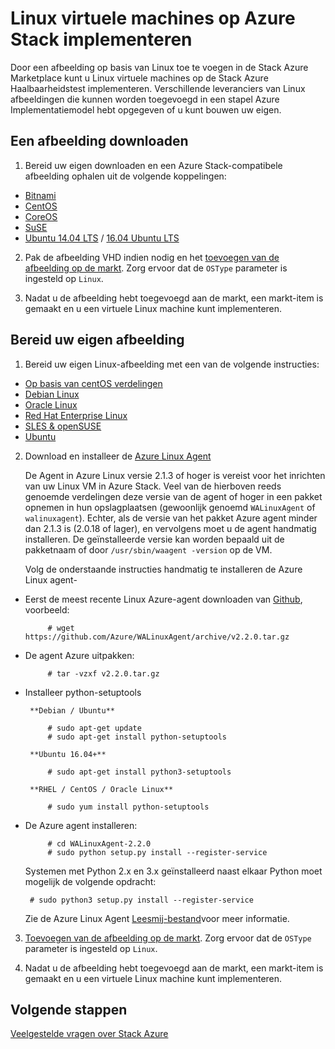 <properties
    pageTitle="Linux gasten op Azure Stack | Microsoft Azure"
    description="Meer informatie over hoe Linux-gebaseerde virtuele machines op Azure stapel te maken."
    services="azure-stack"
    documentationCenter=""
    authors="anjayajodha"
    manager="byronr"
    editor=""/>

<tags
    ms.service="azure-stack"
    ms.workload="na"
    ms.tgt_pltfrm="na"
    ms.devlang="na"
    ms.topic="article"
    ms.date="09/26/2016"
    ms.author="anajod"/>
    
# <a name="deploy-linux-virtual-machines-on-azure-stack"></a>Linux virtuele machines op Azure Stack implementeren

Door een afbeelding op basis van Linux toe te voegen in de Stack Azure Marketplace kunt u Linux virtuele machines op de Stack Azure Haalbaarheidstest implementeren. Verschillende leveranciers van Linux afbeeldingen die kunnen worden toegevoegd in een stapel Azure Implementatiemodel hebt opgegeven of u kunt bouwen uw eigen.

## <a name="download-an-image"></a>Een afbeelding downloaden

 1. Bereid uw eigen downloaden en een Azure Stack-compatibele afbeelding ophalen uit de volgende koppelingen:
  - [Bitnami](https://bitnami.com/azure-stack)
  - [CentOS](http://olstacks.cloudapp.net/latest/)
  - [CoreOS](https://stable.release.core-os.net/amd64-usr/current/coreos_production_azure_image.vhd.bz2)
  - [SuSE](https://download.suse.com/Download?buildid=VCFi7y7MsFQ~)
  - [Ubuntu 14.04 LTS](https://partner-images.canonical.com/azure/azure_stack/) / [16.04 Ubuntu LTS](http://cloud-images.ubuntu.com/releases/xenial/release/ubuntu-16.04-server-cloudimg-amd64-disk1.vhd.zip)
  
 2. Pak de afbeelding VHD indien nodig en het [toevoegen van de afbeelding op de markt](azure-stack-add-vm-image.md). Zorg ervoor dat de `OSType` parameter is ingesteld op `Linux`.
 
 3. Nadat u de afbeelding hebt toegevoegd aan de markt, een markt-item is gemaakt en u een virtuele Linux machine kunt implementeren.
  
## <a name="prepare-your-own-image"></a>Bereid uw eigen afbeelding

1. Bereid uw eigen Linux-afbeelding met een van de volgende instructies:
 - [Op basis van centOS verdelingen](../virtual-machines/virtual-machines-linux-create-upload-centos.md)
 - [Debian Linux](../virtual-machines/virtual-machines-linux-debian-create-upload-vhd.md)
 - [Oracle Linux](../virtual-machines/virtual-machines-linux-oracle-create-upload-vhd.md)
 - [Red Hat Enterprise Linux](../virtual-machines/virtual-machines-linux-redhat-create-upload-vhd.md)
 - [SLES & openSUSE](../virtual-machines/virtual-machines-linux-suse-create-upload-vhd.md)
 - [Ubuntu](../virtual-machines/virtual-machines-linux-create-upload-ubuntu.md)

2. Download en installeer de [Azure Linux Agent](https://github.com/Azure/WALinuxAgent/)

    De Agent in Azure Linux versie 2.1.3 of hoger is vereist voor het inrichten van uw Linux VM in Azure Stack. Veel van de hierboven reeds genoemde verdelingen deze versie van de agent of hoger in een pakket opnemen in hun opslagplaatsen (gewoonlijk genoemd `WALinuxAgent` of `walinuxagent`). Echter, als de versie van het pakket Azure agent minder dan 2.1.3 is (2.0.18 of lager), en vervolgens moet u de agent handmatig installeren. De geïnstalleerde versie kan worden bepaald uit de pakketnaam of door `/usr/sbin/waagent -version` op de VM.

    Volg de onderstaande instructies handmatig te installeren de Azure Linux agent-

 - Eerst de meest recente Linux Azure-agent downloaden van [Github](https://github.com/Azure/WALinuxAgent/releases), voorbeeld:

            # wget https://github.com/Azure/WALinuxAgent/archive/v2.2.0.tar.gz

 - De agent Azure uitpakken:

            # tar -vzxf v2.2.0.tar.gz

 - Installeer python-setuptools

        **Debian / Ubuntu**

            # sudo apt-get update
            # sudo apt-get install python-setuptools

        **Ubuntu 16.04+**

            # sudo apt-get install python3-setuptools

        **RHEL / CentOS / Oracle Linux**

            # sudo yum install python-setuptools

 - De Azure agent installeren:

            # cd WALinuxAgent-2.2.0
            # sudo python setup.py install --register-service

    Systemen met Python 2.x en 3.x geïnstalleerd naast elkaar Python moet mogelijk de volgende opdracht:

        # sudo python3 setup.py install --register-service

    Zie de Azure Linux Agent [Leesmij-bestand](https://github.com/Azure/WALinuxAgent/blob/master/README.md)voor meer informatie.

3. [Toevoegen van de afbeelding op de markt](azure-stack-add-vm-image.md). Zorg ervoor dat de `OSType` parameter is ingesteld op `Linux`.

4. Nadat u de afbeelding hebt toegevoegd aan de markt, een markt-item is gemaakt en u een virtuele Linux machine kunt implementeren.

## <a name="next-steps"></a>Volgende stappen

[Veelgestelde vragen over Stack Azure](azure-stack-faq.md)